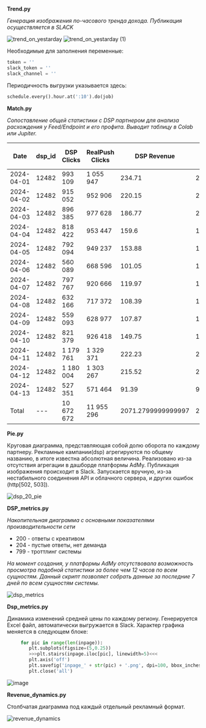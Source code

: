 **Trend.py**

*Генерация изображения по-часового тренда дохода. Публикация осуществляется в SLACK*

![trend_on_yestarday](https://github.com/TesLineX/Programmatic/assets/56605777/571fb574-675e-47a9-8848-736089ec7578)
![trend_on_yestarday (1)](https://github.com/TesLineX/Programmatic/assets/56605777/3b38906c-a8af-4239-9033-322ef2afc77f)


Необходимые для заполнения переменные:

```python
token = ''
slack_token = ''
slack_channel = ''
```

Периодичность выгрузки указывается здесь:

```python
schedule.every().hour.at(':10').do(job)
```



**Match.py**

*Сопоставление общей статистики с DSP партнером для анализа расхождения у Feed/Endpoint и его профита.*
*Выводит таблицу в Colab или Jupiter.*


|Date|dsp\_id|DSP Clicks|RealPush Clicks|DSP Revenue|RealPush Revenue|Publisher Revenue|PROFIT|SHARE|CLK DSC %|REV DSC %|
|---|---|---|---|---|---|---|---|---|---|---|
|2024-04-01|12482|993 109|1 055 947|234\.71|248\.78|85\.88|148\.83|37 \<\> 63|6\.0|5\.7|
|2024-04-02|12482|915 052|952 906|220\.15|228\.73|84\.51|135\.64|38 \<\> 62|4\.0|3\.8|
|2024-04-03|12482|896 385|977 628|186\.77|202\.52|78\.42|108\.35|42 \<\> 58|8\.3|7\.8|
|2024-04-04|12482|818 422|953 447|159\.6|184\.65|73\.29|86\.31|46 \<\> 54|14\.2|13\.6|
|2024-04-05|12482|792 094|949 237|153\.88|182\.05|72\.11|81\.77|47 \<\> 53|16\.6|15\.5|
|2024-04-06|12482|560 089|668 596|101\.05|119\.05|46\.98|54\.07|46 \<\> 54|16\.2|15\.1|
|2024-04-07|12482|797 767|920 666|119\.97|137\.33|54\.05|65\.92|45 \<\> 55|13\.3|12\.6|
|2024-04-08|12482|632 166|717 372|108\.39|122\.3|43\.34|65\.05|40 \<\> 60|11\.9|11\.4|
|2024-04-09|12482|559 093|628 977|107\.87|121\.36|40\.12|67\.75|37 \<\> 63|11\.1|11\.1|
|2024-04-10|12482|821 379|926 418|149\.75|168\.86|54\.21|95\.54|36 \<\> 64|11\.3|11\.3|
|2024-04-11|12482|1 179 761|1 329 371|222\.23|250\.07|80\.1|142\.13|36 \<\> 64|11\.3|11\.1|
|2024-04-12|12482|1 180 004|1 303 267|215\.52|237\.9|78\.52|137\.0|36 \<\> 64|9\.5|9\.4|
|2024-04-13|12482|527 351|571 464|91\.39|99\.22|33\.31|58\.08|36 \<\> 64|7\.7|7\.9|
|Total|---|10 672 672|11 955 296|2071\.2799999999997|2302\.8199999999997|824\.8400000000001|1246\.44|40 \<\> 60|10\.7|10\.1|

**Pie.py**

Круговая диаграмма, представляющая собой долю оборота по каждому партнеру.
Рекламные кампании(dsp) агрегируются по общему названию, в итоге известна абсолютная величина.
Реализовано из-за отсутствия агрегации в дашборде платформы AdMy. Публикация изображения происходит в Slack.
Запускается вручную, из-за нестабильного соединения API и облачного сервера, и других ошибок (http[502, 503]).

![dsp_20_pie](https://github.com/TesLineX/Programmatic/assets/56605777/aa8cc5cf-7119-44b5-92f7-da1f0882bcd8)


**DSP_metrics.py**

*Накопительная диаграмма с основными показателями производительности сети*
+ 200 - ответы с креативом
+ 204 - пустые ответы, нет деманда
+ 799 - троттлинг системы

*На момент создания, у платформы AdMy отсутствовала возможность просмотра подобной статистики за более чем 12 часов по всем сущностям. Данный скрипт позволяет собрать данные за последние 7 дней по всем сущностям системы.*

![dsp_metrics](https://github.com/TesLineX/Programmatic/assets/56605777/5242a8dc-d476-4f24-8d7f-0ad6d35d65b6)


**Dsp_metrics.py**

Динамика изменений средней цены по каждому региону. Генерируется Excel файл, автоматически выгружается в Slack.
Характер графика меняется в следующем блоке:

```python
     for pic in range(len(inpage)):
        plt.subplots(figsize=(5,0.25))
        >>>plt.stairs(inpage.iloc[pic], linewidth=5)<<<
        plt.axis('off')
        plt.savefig('inpage_' + str(pic) + '.png', dpi=100, bbox_inches='tight')
        plt.close('all')
```

![image](https://github.com/TesLineX/Programmatic/assets/56605777/8bd08d6b-4293-4388-be95-d7d2d7cbc4f0)


**Revenue_dynamics.py**

Столбчатая диаграмма под каждый отдельный рекламный формат.

![revenue_dynamics](https://github.com/TesLineX/Programmatic/assets/56605777/d1bc35cf-06a9-4d13-b21b-44be37ca3c03)

